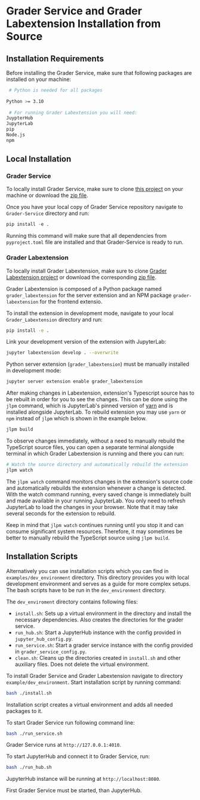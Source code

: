 # Grader Service and Grader Labextension Installation from Source
 
<!-- TODO: This is completely outdated. I would include all relevant 
    information on this page, no need to visit multiple other pages to 
    get to an installation guide  
-->

## Installation Requirements

Before installing the Grader Service, make sure that following packages are installed on your machine:

```bash
 # Python is needed for all packages
    
Python >= 3.10
    
 # For running Grader Labextension you will need:
JuypterHub
JupyterLab
pip 
Node.js
npm
```

## Local Installation

### Grader Service

To locally install Grader Service, make sure to clone [this project](https://github.com/TU-Wien-dataLAB/Grader-Service) on your machine or download the [zip file](https://github.com/TU-Wien-dataLAB/Grader-Service/archive/refs/heads/main.zip).

Once you have your local copy of Grader Service repository navigate to `Grader-Service` directory and run:

```python
pip install -e .
```

Running this command will make sure that all dependencies from `pyproject.toml` file are installed and that Grader-Service is ready to run.

### Grader Labextension

To locally install Grader Labextension, make sure to clone [Grader Labextension project](https://github.com/TU-Wien-dataLAB/Grader-Labextension) or download the corresponding [zip file](https://github.com/TU-Wien-dataLAB/Grader-Labextension/archive/refs/heads/main.zip).

Grader Labextension is composed of a Python package named `grader_labextension` for the server extension and an NPM package `grader-labextension` for the frontend extensio.

To install the extension in development mode, navigate to your local `Grader_Labextension` directory and run:

```bash
pip install -e .
```

Link your development version of the extension with JupyterLab:

```bash
jupyter labextension develop . --overwrite
```

Python server extension (`grader_labextension`) must be manually installed in development mode:

```bash
jupyter server extension enable grader_labextension
```

After making changes in Labextension, extension's Typescript source has to be rebuilt in order for you to see the changes. This can be done using the `jlpm` command, which is JupyterLab's pinned version of [yarn](https://yarnpkg.com/) and is installed alongside JupyterLab. To rebuild extension you may use `yarn` or `npm` instead of `jlpm` which is shown in the example below.

```bash
jlpm build
```

To observe changes immediately, without a need to manually rebuild the TypeScript source files, you can open a separate terminal alongside terminal in which Grader Labextension is running and there you can run:

```bash
# Watch the source directory and automatically rebuild the extension
jlpm watch
```

The `jlpm watch` command monitors changes in the extension's source code and automatically rebuilds the extension whenever a change is detected. With the watch command running, every saved change is immediately built and made available in your running JupyterLab. You only need to refresh JupyterLab to load the changes in your browser. Note that it may take several seconds for the extension to rebuild.

Keep in mind that `jlpm watch` continues running until you stop it and can consume significant system resources. Therefore, it may sometimes be better to manually rebuild the TypeScript source using `jlpm build`.

## Installation Scripts

Alternatively you can use installation scripts which you can find in `examples/dev_environment` directory. This directory provides you with local development environment and serves as a guide for more complex setups. The bash scripts have to be run in the `dev_environment` directory.

The `dev_enviroment` directory contains following files:

-  `install.sh`: Sets up a virtual environment in the directory and install the necessary dependencies. Also creates the directories for the grader service.
-  `run_hub.sh`: Start a JupyterHub instance with the config provided in `jupyter_hub_config.p`y.
- `run_service.sh`: Start a grader service instance with the config provided in `grader_service_config.py`.
- `clean.sh`: Cleans up the directories created in `install.sh` and other auxiliary files. Does not delete the virtual environment.

To install Grader Service and Grader Labextension navigate to directory `example/dev_environment`. Start installation script by running command:

```bash
bash ./install.sh
```

Installation script creates a virtual environment and adds all needed packages to it.

To start Grader Service run following command line:

```bash
bash ./run_service.sh

```

Grader Service runs at `http://127.0.0.1:4010`.

To start JupyterHub and connect it to Grader Service, run:

```bash
bash ./run_hub.sh
```

JupyterHub instance will be running at `http://localhost:8080`.

First Grader Service must be started, than JupyterHub.

